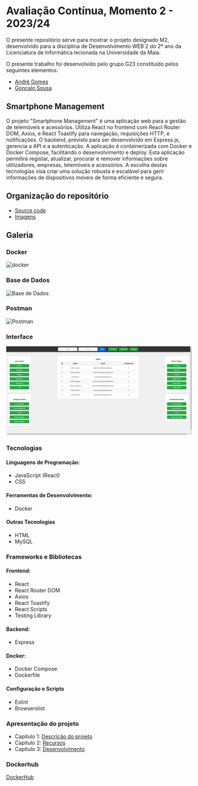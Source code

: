 # Avaliação Contínua, Momento 2 - 2023/24

O presente repositório serve para mostrar o projeto designado M2, desenvolvido para a disciplina de Desenvolvimento WEB 2 do 2º ano da Licenciatura de Informática lecionada na Universidade da Maia.

O presente trabalho foi desenvolvido pelo grupo G23 constituído pelos seguintes elementos:

* [André Gomes](https://github.com/aasfgomes)
* [Gonçalo Sousa](https://github.com/MrcWithAMouth)

## Smartphone Management

O projeto "Smartphone Management" é uma aplicação web para a gestão de telemóveis e acessórios. Utiliza React no frontend com React Router DOM, Axios, e React Toastify para navegação, requisições HTTP, e notificações. O backend, previsto para ser desenvolvido em Express.js, gerencia a API e a autenticação. A aplicação é containerizada com Docker e Docker Compose, facilitando o desenvolvimento e deploy. Esta aplicação permitirá registar, atualizar, procurar e remover informações sobre utilizadores, empresas, telemóveis e acessórios. A escolha destas tecnologias visa criar uma solução robusta e escalável para gerir informações de dispositivos móveis de forma eficiente e segura.

## Organização do repositório

* [Source code](https://github.com/INF23DW2G23/REPORT_DW2_M2)
* [Imagens](https://github.com/INF23DW2G23/REPORT_DW2_M2/data/images)

## Galeria

### Docker

![docker](images/docker-engine_M2.png)

### Base de Dados

![Base de Dados](images/db-tables.png)

### Postman

![Postman](images/postman-collection.png)

### Interface

![Interface](data/images/M2_Interface.png)

### Tecnologias

#### Linguagens de Programação:

* JavaScript (React)
* CSS

#### Ferramentas de Desenvolvimento:

* Docker

#### Outras Tecnologias

* HTML
* MySQL

### Frameworks e Bibliotecas

#### Frontend:

* React
* React Router DOM
* Axios
* React Toastify
* React Scripts
* Testing Library

#### Backend:

* Express

#### Docker:

* Docker Compose
* Dockerfile

#### Configuração e Scripts

* Eslint
* Browserslist

### Apresentação do projeto

* Capitulo 1: [Descrição do projeto](files/File1.md)
* Capitulo 2: [Recursos](files/File2.md)
* Capitulo 3: [Desenvolvimento](files/File3.md)

### Dockerhub

[DockerHub](https://hub.docker.com/repositories/inf23dw2g23)
